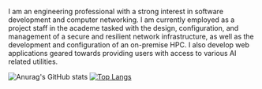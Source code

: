 I am an engineering professional with a strong interest in software development and computer networking. I am currently employed as a project staff in the academe tasked with the design, configuration, and management of a secure and resilient network infrastructure, as well as the development and configuration of an on-premise HPC. I also develop web applications geared towards providing users with access to various AI related utilities.

<!--
**altristan/altristan** is a ✨ _special_ ✨ repository because its `README.md` (this file) appears on your GitHub profile.

Here are some ideas to get you started:

- 🔭 I’m currently working on ...
- 🌱 I’m currently learning ...
- 👯 I’m looking to collaborate on ...
- 🤔 I’m looking for help with ...
- 💬 Ask me about ...
- 📫 How to reach me: ...
- 😄 Pronouns: ...
- ⚡ Fun fact: ...
-->
![Anurag's GitHub stats](https://github-readme-stats.vercel.app/api?username=altristan&count_private=true&show_icons=true&theme=radical)
[![Top Langs](https://github-readme-stats.vercel.app/api/top-langs/?username=altristan&layout=compact&theme=radical&langs_count=10)](https://github.com/anuraghazra/github-readme-stats)
